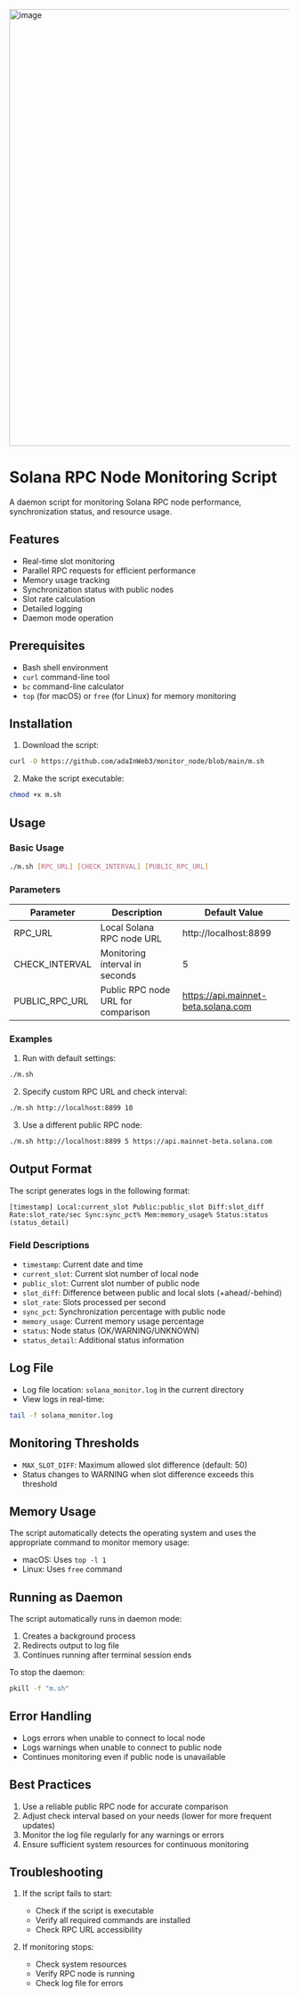 
<img width="784" alt="image" src="https://github.com/user-attachments/assets/3068415b-5443-4f1c-9f52-502925f05e66" />

# Solana RPC Node Monitoring Script

A daemon script for monitoring Solana RPC node performance, synchronization status, and resource usage.

## Features

- Real-time slot monitoring
- Parallel RPC requests for efficient performance
- Memory usage tracking
- Synchronization status with public nodes
- Slot rate calculation
- Detailed logging
- Daemon mode operation

## Prerequisites

- Bash shell environment
- `curl` command-line tool
- `bc` command-line calculator
- `top` (for macOS) or `free` (for Linux) for memory monitoring

## Installation

1. Download the script:
```bash
curl -O https://github.com/adaInWeb3/monitor_node/blob/main/m.sh
```

2. Make the script executable:
```bash
chmod +x m.sh
```

## Usage

### Basic Usage

```bash
./m.sh [RPC_URL] [CHECK_INTERVAL] [PUBLIC_RPC_URL]
```

### Parameters

| Parameter | Description | Default Value |
|-----------|-------------|---------------|
| RPC_URL | Local Solana RPC node URL | http://localhost:8899 |
| CHECK_INTERVAL | Monitoring interval in seconds | 5 |
| PUBLIC_RPC_URL | Public RPC node URL for comparison | https://api.mainnet-beta.solana.com |

### Examples

1. Run with default settings:
```bash
./m.sh
```

2. Specify custom RPC URL and check interval:
```bash
./m.sh http://localhost:8899 10
```

3. Use a different public RPC node:
```bash
./m.sh http://localhost:8899 5 https://api.mainnet-beta.solana.com
```

## Output Format

The script generates logs in the following format:
```
[timestamp] Local:current_slot Public:public_slot Diff:slot_diff Rate:slot_rate/sec Sync:sync_pct% Mem:memory_usage% Status:status (status_detail)
```

### Field Descriptions

- `timestamp`: Current date and time
- `current_slot`: Current slot number of local node
- `public_slot`: Current slot number of public node
- `slot_diff`: Difference between public and local slots (+ahead/-behind)
- `slot_rate`: Slots processed per second
- `sync_pct`: Synchronization percentage with public node
- `memory_usage`: Current memory usage percentage
- `status`: Node status (OK/WARNING/UNKNOWN)
- `status_detail`: Additional status information

## Log File

- Log file location: `solana_monitor.log` in the current directory
- View logs in real-time:
```bash
tail -f solana_monitor.log
```

## Monitoring Thresholds

- `MAX_SLOT_DIFF`: Maximum allowed slot difference (default: 50)
- Status changes to WARNING when slot difference exceeds this threshold

## Memory Usage

The script automatically detects the operating system and uses the appropriate command to monitor memory usage:
- macOS: Uses `top -l 1`
- Linux: Uses `free` command

## Running as Daemon

The script automatically runs in daemon mode:
1. Creates a background process
2. Redirects output to log file
3. Continues running after terminal session ends

To stop the daemon:
```bash
pkill -f "m.sh"
```

## Error Handling

- Logs errors when unable to connect to local node
- Logs warnings when unable to connect to public node
- Continues monitoring even if public node is unavailable

## Best Practices

1. Use a reliable public RPC node for accurate comparison
2. Adjust check interval based on your needs (lower for more frequent updates)
3. Monitor the log file regularly for any warnings or errors
4. Ensure sufficient system resources for continuous monitoring

## Troubleshooting

1. If the script fails to start:
   - Check if the script is executable
   - Verify all required commands are installed
   - Check RPC URL accessibility

2. If monitoring stops:
   - Check system resources
   - Verify RPC node is running
   - Check log file for errors
